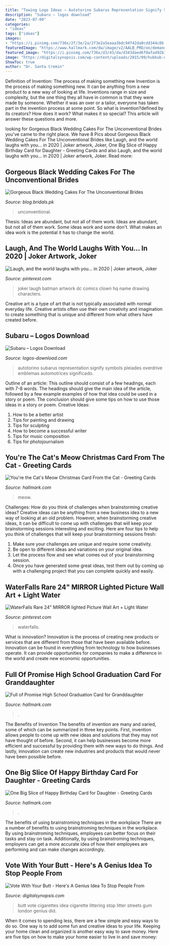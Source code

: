 ```yaml
---
title: "Towing Logo Ideas ~ Autotorino Subarus Representation Signify Symbols Pleiades Overdrive Emblemas Automotrices Significado"
description: "Subaru – logos download"
date: "2023-07-09"
categories:
- "ideas"
tags: ["ideas"]
images:
- "https://i.pinimg.com/736x/2f/3e/2a/2f3e2a5eaaa3bdc94f42da0cdd344c8b.jpg"
featuredImage: "https://www.hallmark.com/dw/image/v2/AALB_PRD/on/demandware.static/-/Sites-hallmark-master/default/dw724a51c7/images/finished-goods/One-Big-Slice-of-Happy-Birthday-Card-for-Daughter-root-239LGH1111_PV.1.LGH1111.jpg_Source_Image.jpg"
featured_image: "https://i.pinimg.com/736x/d3/43/da/d343daed6f0afa492b1f419618ee7810.jpg"
image: "https://digitalsynopsis.com/wp-content/uploads/2015/09/hubbub-neat-streets-litter-cigarette-butt-vote-chelsea-arsenal.jpg"
ShowToc: true
author: "Dr. Santa Cremin"
---
```



Definition of Invention: The process of making something new
Invention is the process of making something new. It can be anything from a new product to a new way of looking at life. Inventions range in size and complexity, but the one thing they all have in common is that they were made by someone. Whether it was an oxer or a tailor, everyone has taken part in the invention process at some point. So what is invention?defined by its creators? How does it work? What makes it so special? This article will answer these questions and more.

	

		
looking for Gorgeous Black Wedding Cakes For The Unconventional Brides you've came to the right place. We have 8 Pics about Gorgeous Black Wedding Cakes For The Unconventional Brides like Laugh, and the world laughs with you... in 2020 | Joker artwork, Joker, One Big Slice of Happy Birthday Card for Daughter - Greeting Cards and also Laugh, and the world laughs with you... in 2020 | Joker artwork, Joker. Read more:
		
    
## Gorgeous Black Wedding Cakes For The Unconventional Brides

<img loading=lazy src="https://blog.bridals.pk/wp-content/uploads/2019/02/Black-wedding-cake-11-min.jpg" onerror="this.onerror=null;this.src='https://tse4.mm.bing.net/th?id=OIP.eh04JpbSmyEvXlWZGAQElAHaLH&amp;pid=15.1';" alt="Gorgeous Black Wedding Cakes For The Unconventional Brides">

_Source: blog.bridals.pk_

>unconventional. 

	

Thesis: Ideas are abundant, but not all of them work.
Ideas are abundant, but not all of them work. Some ideas work and some don't. What makes an idea work is the potential it has to change the world.

    
## Laugh, And The World Laughs With You... In 2020 | Joker Artwork, Joker

<img loading=lazy src="https://i.pinimg.com/736x/d3/43/da/d343daed6f0afa492b1f419618ee7810.jpg" onerror="this.onerror=null;this.src='https://tse3.mm.bing.net/th?id=OIP.LRgKH51RhRufQ6jJcWNcLwHaKr&amp;pid=15.1';" alt="Laugh, and the world laughs with you... in 2020 | Joker artwork, Joker">

_Source: pinterest.com_

>joker laugh batman artwork dc comics clown hq name drawing characters. 

	

Creative art is a type of art that is not typically associated with normal everyday life. Creative artists often use their own creativity and imagination to create something that is unique and different from what others have created before.

    
## Subaru – Logos Download

<img loading=lazy src="https://logos-download.com/wp-content/uploads/2016/02/Subaru_logo_on_the_car_wallpaper_1920x1200-700x438.jpg" onerror="this.onerror=null;this.src='https://tse3.mm.bing.net/th?id=OIP.wThHNgUocRsAUXvYELbhVAHaEo&amp;pid=15.1';" alt="Subaru – Logos Download">

_Source: logos-download.com_

>autotorino subarus representation signify symbols pleiades overdrive emblemas automotrices significado. 

	

Outline of an article: This outline should consist of a few headings, each with 7-8 words. The headings should give the main idea of the article, followed by a few example examples of how that idea could be used in a story or poem. The conclusion should give some tips on how to use those ideas in a story or poem.
Creative Ideas:

1. How to be a better artist 
2. Tips for painting and drawing 
3. Tips for sculpting 
4. How to become a successful writer 
5. Tips for music composition 
6. Tips for photojournalism 

    
## You&#039;re The Cat&#039;s Meow Christmas Card From The Cat - Greeting Cards

<img loading=lazy src="https://www.hallmark.com/dw/image/v2/AALB_PRD/on/demandware.static/-/Sites-hallmark-master/default/dw07b9ee51/images/finished-goods/Cats-Meow-Christmas-Card-From-the-Cat_299XZH5804_04.jpg?sw=1920" onerror="this.onerror=null;this.src='https://tse4.mm.bing.net/th?id=OIP.afrEKMlICKiGbQHEUYG-TwHaHa&amp;pid=15.1';" alt="You&#039;re the Cat&#039;s Meow Christmas Card From the Cat - Greeting Cards">

_Source: hallmark.com_

>meow. 

	

Challenges: How do you think of challenges when brainstorming creative ideas?
Creative ideas can be anything from a new business idea to a new way of looking at an old problem. However, when brainstorming creative ideas, it can be difficult to come up with challenges that will keep your brainstorming sessions interesting and exciting. Here are four tips to help you think of challenges that will keep your brainstorming sessions fresh: 
1) Make sure your challenges are unique and require some creativity.
2) Be open to different ideas and variations on your original idea.
3) Let the process flow and see what comes out of your brainstorming session.
4) Once you have generated some great ideas, test them out by coming up with a challenging project that you can complete quickly and easily.

    
## WaterFalls Rare 24&quot; MIRROR Lighted Picture Wall Art + Light Water

<img loading=lazy src="https://i.pinimg.com/736x/2f/3e/2a/2f3e2a5eaaa3bdc94f42da0cdd344c8b.jpg" onerror="this.onerror=null;this.src='https://tse1.mm.bing.net/th?id=OIP.4mz-RLjbzX1qvZq717M1GQHaJ3&amp;pid=15.1';" alt="WaterFalls Rare 24&quot; MIRROR lighted Picture Wall Art + Light Water">

_Source: pinterest.com_

>waterfalls. 

	

What is innovation?
Innovation is the process of creating new products or services that are different from those that have been available before. Innovation can be found in everything from technology to how businesses operate. It can provide opportunities for companies to make a difference in the world and create new economic opportunities.

    
## Full Of Promise High School Graduation Card For Granddaughter

<img loading=lazy src="https://www.hallmark.com/dw/image/v2/AALB_PRD/on/demandware.static/-/Sites-hallmark-master/default/dw14fa6559/images/finished-goods/products/429GR7172/Grad-Cap-Granddaughter-High-School-Graduation-Card_429GR7172_05.jpg?sw=1200&amp;sh=1200&amp;sm=fit" onerror="this.onerror=null;this.src='https://tse1.mm.bing.net/th?id=OIP.w0P9PuLJYhRkwiuBXzrl0QHaHa&amp;pid=15.1';" alt="Full of Promise High School Graduation Card for Granddaughter">

_Source: hallmark.com_

>. 

	

The Benefits of Invention
The benefits of invention are many and varied, some of which can be summarized in three key points. First, invention allows people to come up with new ideas and solutions that they may not have thought of before. Second, it can help businesses become more efficient and successful by providing them with new ways to do things. And lastly, innovation can create new industries and products that would never have been possible before.

    
## One Big Slice Of Happy Birthday Card For Daughter - Greeting Cards

<img loading=lazy src="https://www.hallmark.com/dw/image/v2/AALB_PRD/on/demandware.static/-/Sites-hallmark-master/default/dw724a51c7/images/finished-goods/One-Big-Slice-of-Happy-Birthday-Card-for-Daughter-root-239LGH1111_PV.1.LGH1111.jpg_Source_Image.jpg" onerror="this.onerror=null;this.src='https://tse3.mm.bing.net/th?id=OIP.MgoaVdXR5yoaqoJsQdIK_wHaKz&amp;pid=15.1';" alt="One Big Slice of Happy Birthday Card for Daughter - Greeting Cards">

_Source: hallmark.com_

>. 

	

The benefits of using brainstroming techniques in the workplace
There are a number of benefits to using brainstroming techniques in the workplace. By using brainstroming techniques, employees can better focus on their tasks and stay on task. Additionally, by using brainstroming techniques, employers can get a more accurate idea of how their employees are performing and can make changes accordingly.

    
## Vote With Your Butt - Here&#039;s A Genius Idea To Stop People From

<img loading=lazy src="https://digitalsynopsis.com/wp-content/uploads/2015/09/hubbub-neat-streets-litter-cigarette-butt-vote-chelsea-arsenal.jpg" onerror="this.onerror=null;this.src='https://tse2.mm.bing.net/th?id=OIP._7vP_GUV-3law4mYX55S0AHaNJ&amp;pid=15.1';" alt="Vote With Your Butt - Here&#039;s A Genius Idea To Stop People From">

_Source: digitalsynopsis.com_

>butt vote cigarettes idea cigarette littering stop litter streets gum london genius did. 

	

When it comes to spending less, there are a few simple and easy ways to do so. One way is to add some fun and creative ideas to your life. Keeping your home clean and organized is another easy way to save money. Here are five tips on how to make your home easier to live in and save money: 

